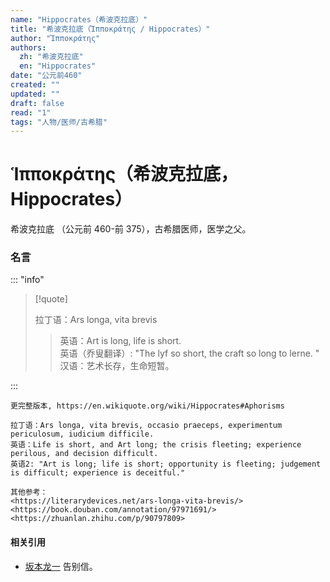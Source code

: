 ```yaml
---
name: "Hippocrates（希波克拉底）"
title: "希波克拉底（Ἱπποκράτης / Hippocrates）"
author: "Ἱπποκράτης"
authors:
  zh: "希波克拉底"
  en: "Hippocrates"
date: "公元前460"
created: ""
updated: ""
draft: false
read: "1"
tags: "人物/医师/古希腊"
---
```


# Ἱπποκράτης（希波克拉底，Hippocrates）

希波克拉底 （公元前 460-前 375），古希腊医师，医学之父。

### 名言

::: "info"

> [!quote]
>
> 拉丁语：Ars longa, vita brevis
>
> > 英语：Art is long, life is short.  
> > 英语（乔叟翻译）: "The lyf so short, the craft so long to lerne.  "
> > 汉语：艺术长存，生命短暂。  

:::

```
更完整版本, https://en.wikiquote.org/wiki/Hippocrates#Aphorisms

拉丁语：Ars longa, vita brevis, occasio praeceps, experimentum periculosum, iudicium difficile.
英语：Life is short, and Art long; the crisis fleeting; experience perilous, and decision difficult.
英语2: "Art is long; life is short; opportunity is fleeting; judgement is difficult; experience is deceitful."

其他参考：
<https://literarydevices.net/ars-longa-vita-brevis/>
<https://book.douban.com/annotation/97971691/>
<https://zhuanlan.zhihu.com/p/90797809>
```

#### 相关引用

- [坂本龙一](坂本龙一.md) 告别信。
